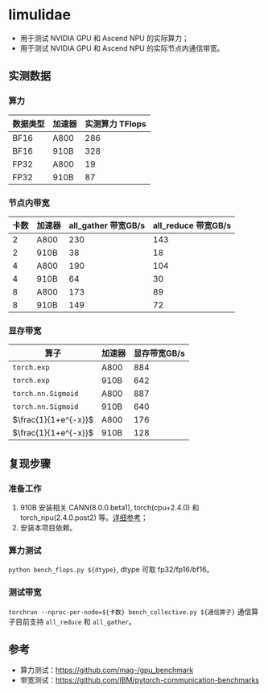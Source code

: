 # limulidae

- 用于测试 NVIDIA GPU 和 Ascend NPU 的实际算力；
- 用于测试 NVIDIA GPU 和 Ascend NPU 的实际节点内通信带宽。

## 实测数据
 
### 算力

| 数据类型 | 加速器 | 实测算力 TFlops |
|----------|--------|------------------|
| BF16     | A800   | 286              |
| BF16     | 910B   | 328              |
| FP32     | A800   | 19               |
| FP32     | 910B   | 87               |

### 节点内带宽

| 卡数 | 加速器 | all_gather 带宽GB/s | all_reduce 带宽GB/s |
|------|--------|---------------------|---------------------|
| 2    | A800   | 230                 | 143                 |
| 2    | 910B   | 38                  | 18                  |
| 4    | A800   | 190                 | 104                 |
| 4    | 910B   | 64                  | 30                  |
| 8    | A800   | 173                 | 89                  |
| 8    | 910B   | 149                 | 72                  |


### 显存带宽

| 算子 | 加速器 | 显存带宽GB/s |
|------|------|------|
| `torch.exp` |A800|884|
| `torch.exp` |910B|642|
|`torch.nn.Sigmoid`|A800|887|
|`torch.nn.Sigmoid`|910B|640|
|$\frac{1}{1+e^{-x}}$|A800|176|
|$\frac{1}{1+e^{-x}}$|910B|128|


## 复现步骤

### 准备工作
1. 910B 安装相关 CANN(8.0.0.beta1), torch(cpu+2.4.0) 和 torch_npu(2.4.0.post2) 等。[详细参考](https://www.hiascend.com/document/detail/zh/Pytorch/600/configandinstg/instg/insg_0001.html)；
2. 安装本项目依赖。

### 算力测试
`python bench_flops.py ${dtype}`, dtype 可取 fp32/fp16/bf16。

### 测试带宽
`torchrun --nproc-per-node=${卡数} bench_collective.py ${通信算子}` 通信算子目前支持 `all_reduce` 和 `all_gather`。

## 参考

- 算力测试：https://github.com/mag-/gpu_benchmark
- 带宽测试：https://github.com/IBM/pytorch-communication-benchmarks
